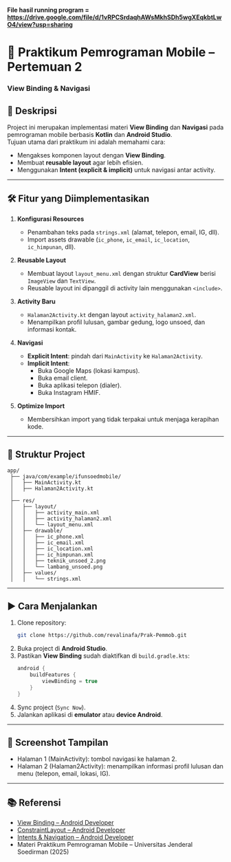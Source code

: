 **File hasil running program = https://drive.google.com/file/d/1vRPCSrdaqhAWsMkhSDh5wgXEqkbtLwO4/view?usp=sharing**

# 📱 Praktikum Pemrograman Mobile – Pertemuan 2  
### **View Binding & Navigasi**

## 📖 Deskripsi
Project ini merupakan implementasi materi **View Binding** dan **Navigasi** pada pemrograman mobile berbasis **Kotlin** dan **Android Studio**.  
Tujuan utama dari praktikum ini adalah memahami cara:
- Mengakses komponen layout dengan **View Binding**.  
- Membuat **reusable layout** agar lebih efisien.  
- Menggunakan **Intent (explicit & implicit)** untuk navigasi antar activity.  

---

## 🛠️ Fitur yang Diimplementasikan
1. **Konfigurasi Resources**
   - Penambahan teks pada `strings.xml` (alamat, telepon, email, IG, dll).  
   - Import assets drawable (`ic_phone`, `ic_email`, `ic_location`, `ic_himpunan`, dll).  

2. **Reusable Layout**
   - Membuat layout `layout_menu.xml` dengan struktur **CardView** berisi `ImageView` dan `TextView`.  
   - Reusable layout ini dipanggil di activity lain menggunakan `<include>`.  

3. **Activity Baru**
   - `Halaman2Activity.kt` dengan layout `activity_halaman2.xml`.  
   - Menampilkan profil lulusan, gambar gedung, logo unsoed, dan informasi kontak.  

4. **Navigasi**
   - **Explicit Intent**: pindah dari `MainActivity` ke `Halaman2Activity`.  
   - **Implicit Intent**:  
     - Buka Google Maps (lokasi kampus).  
     - Buka email client.  
     - Buka aplikasi telepon (dialer).  
     - Buka Instagram HMIF.  

5. **Optimize Import**
   - Membersihkan import yang tidak terpakai untuk menjaga kerapihan kode.  

---

## 📂 Struktur Project
```
app/
 ├── java/com/example/ifunsoedmobile/
 │   ├── MainActivity.kt
 │   ├── Halaman2Activity.kt
 │
 ├── res/
 │   ├── layout/
 │   │   ├── activity_main.xml
 │   │   ├── activity_halaman2.xml
 │   │   └── layout_menu.xml
 │   ├── drawable/
 │   │   ├── ic_phone.xml
 │   │   ├── ic_email.xml
 │   │   ├── ic_location.xml
 │   │   ├── ic_himpunan.xml
 │   │   ├── teknik_unsoed_2.png
 │   │   └── lambang_unsoed.png
 │   ├── values/
 │   │   └── strings.xml
```

---

## ▶️ Cara Menjalankan
1. Clone repository:
   ```bash
   git clone https://github.com/revalinafa/Prak-Pemmob.git
   ```
2. Buka project di **Android Studio**.  
3. Pastikan **View Binding** sudah diaktifkan di `build.gradle.kts`:  
   ```kotlin
   android {
       buildFeatures {
           viewBinding = true
       }
   }
   ```
4. Sync project (`Sync Now`).  
5. Jalankan aplikasi di **emulator** atau **device Android**.  

---

## 📸 Screenshot Tampilan
- Halaman 1 (MainActivity): tombol navigasi ke halaman 2.  
- Halaman 2 (Halaman2Activity): menampilkan informasi profil lulusan dan menu (telepon, email, lokasi, IG).  

---

## 📚 Referensi
- [View Binding – Android Developer](https://developer.android.com/topic/libraries/view-binding?hl=id)  
- [ConstraintLayout – Android Developer](https://developer.android.com/develop/ui/views/layout/constraint-layout)  
- [Intents & Navigation – Android Developer](https://developer.android.com/guide/components/intents-common?hl=id)  
- Materi Praktikum Pemrograman Mobile – Universitas Jenderal Soedirman (2025)  
